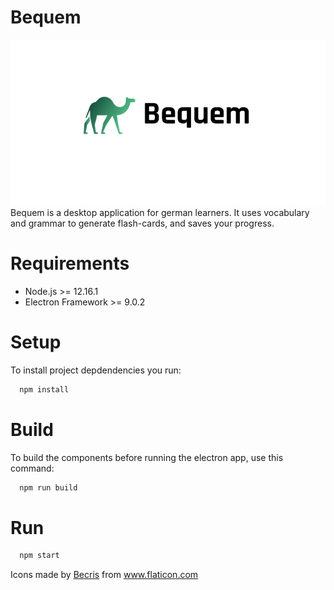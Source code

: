 Bequem
===============
![alt text](https://github.com/narenaryan/bequem/blob/develop/logo_bequem.png?raw=true)
Bequem is a desktop application for german learners. It uses vocabulary and grammar 
to generate flash-cards, and saves your progress.

Requirements
============
* Node.js >= 12.16.1
* Electron Framework >= 9.0.2

Setup
=====
To install project depdendencies you run:
```sh
  npm install
```
Build
=====
To build the components before running the electron app, use this command:
```sh
  npm run build
```

Run
====

```sh 
  npm start
```

Icons made by <a href="https://www.flaticon.com/authors/becris" title="Becris">Becris</a> from <a href="https://www.flaticon.com/" title="Flaticon"> www.flaticon.com</a>
